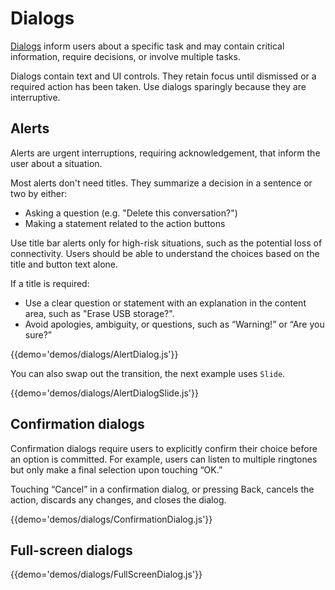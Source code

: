 # Dialogs

[Dialogs](https://material.google.com/components/dialogs.html) inform users about a specific task and may contain critical information, require decisions, or involve multiple tasks.

Dialogs contain text and UI controls.
They retain focus until dismissed or a required action has been taken.
Use dialogs sparingly because they are interruptive.

## Alerts

Alerts are urgent interruptions, requiring acknowledgement, that inform the user about a situation.

Most alerts don't need titles.
They summarize a decision in a sentence or two by either:
- Asking a question (e.g. "Delete this conversation?")
- Making a statement related to the action buttons

Use title bar alerts only for high-risk situations, such as the potential loss of connectivity.
Users should be able to understand the choices based on the title and button text alone.

If a title is required:

- Use a clear question or statement with an explanation in the content area, such as "Erase USB storage?".
- Avoid apologies, ambiguity, or questions, such as “Warning!” or “Are you sure?”

{{demo='demos/dialogs/AlertDialog.js'}}

You can also swap out the transition, the next example uses `Slide`.

{{demo='demos/dialogs/AlertDialogSlide.js'}}

## Confirmation dialogs

Confirmation dialogs require users to explicitly confirm their choice before an option is committed. For example, users can listen to multiple ringtones but only make a final selection upon touching “OK.”

Touching “Cancel” in a confirmation dialog, or pressing Back, cancels the action, discards any changes, and closes the dialog.

{{demo='demos/dialogs/ConfirmationDialog.js'}}

## Full-screen dialogs

{{demo='demos/dialogs/FullScreenDialog.js'}}
